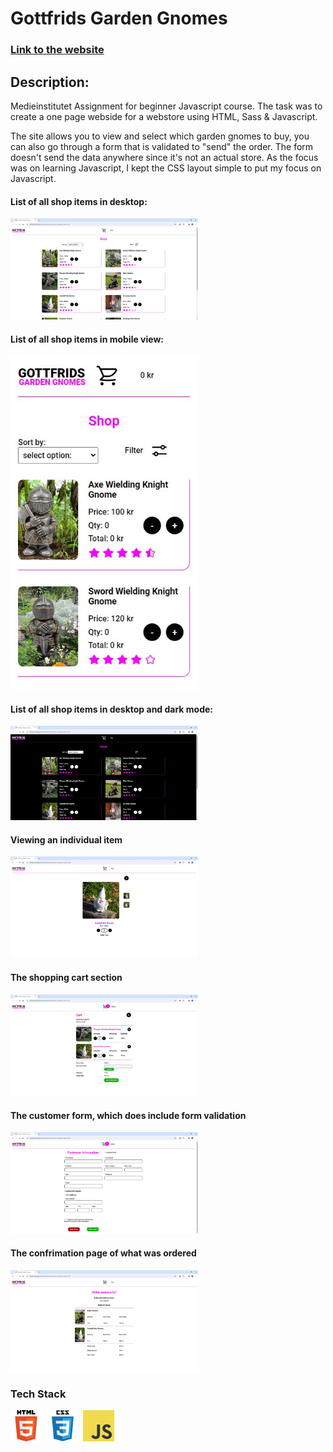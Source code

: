 # Gottfrids Garden Gnomes

### [Link to the website](https://medieinstitutet.github.io/fed23d-js-grundkurs-webshop-bucky-13/)

## Description:

Medieinstitutet Assignment for beginner Javascript course. The task was to create a one page webside for a webstore using HTML, Sass & Javascript.

The site allows you to view and select which garden gnomes to buy, you can also go through a form that is validated to "send" the order. The form doesn't send the data anywhere since it's not an actual store. As the focus was on learning Javascript, I kept the CSS layout simple to put my focus on Javascript.

#### List of all shop items in desktop:

<img width=300px src="/images/screenshots/main-page-desktop.jpg">

#### List of all shop items in mobile view:

<img width=300px src="/images/screenshots/main-page-mobile.jpg">

#### List of all shop items in desktop and dark mode:

<img width=300px src="/images/screenshots/main-page-desktop-dark-mode.jpg">

#### Viewing an individual item

<img width=300px src="/images/screenshots/item-page-desktop.jpg">

#### The shopping cart section

<img width=300px src="/images/screenshots/shopping-cart-desktop.jpg">

#### The customer form, which does include form validation

<img width=300px src="/images/screenshots/form-desktop.jpg">

#### The confrimation page of what was ordered

<img width=300px src="/images/screenshots/confirmation-dekstop.jpg">

### Tech Stack

<img width=50px src="https://raw.githubusercontent.com/github/explore/80688e429a7d4ef2fca1e82350fe8e3517d3494d/topics/html/html.png">&nbsp;
<img width=50px src="https://raw.githubusercontent.com/github/explore/80688e429a7d4ef2fca1e82350fe8e3517d3494d/topics/css/css.png">&nbsp;
<img width=50px src="https://raw.githubusercontent.com/github/explore/80688e429a7d4ef2fca1e82350fe8e3517d3494d/topics/javascript/javascript.png">&nbsp;
